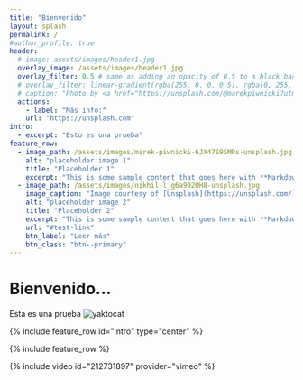 ```yaml
---
title: "Bienvenido"
layout: splash
permalink: /
#author_profile: true
header:
  # image: assets/images/header1.jpg
  overlay_image: /assets/images/header1.jpg
  overlay_filter: 0.5 # same as adding an opacity of 0.5 to a black background
  # overlay_filter: linear-gradient(rgba(255, 0, 0, 0.5), rgba(0, 255, 255, 0.5))
  # caption: "Photo by <a href="https://unsplash.com/@marekpiwnicki?utm_source=unsplash&utm_medium=referral&utm_content=creditCopyText">Marek Piwnicki</a> on <a href="https://unsplash.com/t/nature?utm_source=unsplash&utm_medium=referral&utm_content=creditCopyText">Unsplash</a>
  actions:
    - label: "Más info:"
    url: "https://unsplash.com"
intro:
  - excerpt: "Esto es una prueba"
feature_row:
  - image_path: /assets/images/marek-piwnicki-6JX47S9SMRs-unsplash.jpg
    alt: "placeholder image 1"
    title: "Placeholder 1"
    excerpt: "This is some sample content that goes here with **Markdown** formatting."
  - image_path: /assets/images/nikhil-l_g6a902OH8-unsplash.jpg
    image_caption: "Image courtesy of [Unsplash](https://unsplash.com/)"
    alt: "placeholder image 2"
    title: "Placeholder 2"
    excerpt: "This is some sample content that goes here with **Markdown** formatting."
    url: "#test-link"
    btn_label: "Leer más"
    btn_class: "btn--primary"
---
```


# Bienvenido...
Esta es una prueba
![yaktocat](https://octodex.github.com/images/yaktocat.png)

{% include feature_row id="intro" type="center" %}

{% include feature_row %}

{% include video id="212731897" provider="vimeo" %}